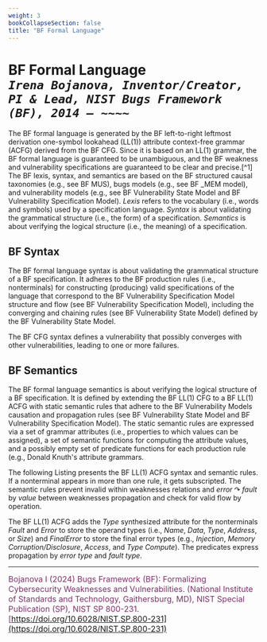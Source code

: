 ```yaml
---
weight: 3
bookCollapseSection: false
title: "BF Formal Language"
---
```


<!-- Google tag (gtag.js) -->
<script async src="https://www.googletagmanager.com/gtag/js?id=G-PJ364XPP9F"></script>
<script>
  window.dataLayer = window.dataLayer || [];
  function gtag(){dataLayer.push(arguments);}
  gtag('js', new Date());

  gtag('config', 'G-PJ364XPP9F');
</script>
# BF Formal Language <br/>_`Irena Bojanova, Inventor/Creator, PI & Lead, NIST Bugs Framework (BF), 2014 – ~~~~`_

The BF formal language is generated by the BF left-to-right leftmost derivation one-symbol lookahead (LL(1)) attribute context-free grammar (ACFG) derived from the BF CFG. Since it is based on an LL(1) grammar, the BF formal language is guaranteed to be unambiguous, and the BF weakness and vulnerability specifications are guaranteed to be clear and precise.[^1] The BF lexis, syntax, and semantics are based on the BF structured causal taxonomies (e.g., see BF MUS), bugs models (e.g., see BF _MEM model), and vulnerability models (e.g., see BF Vulnerability State Model and BF Vulnerability Specification Model). *Lexis* refers to the vocabulary (i.e., words and symbols) used by a specification language. *Syntax* is about validating the grammatical structure (i.e., the form) of a specification. *Semantics* is about verifying the logical structure (i.e., the meaning) of a specification.

## BF Syntax

The BF formal language syntax is about validating the grammatical structure of a BF specification. It adheres to the BF production rules (i.e., nonterminals) for constructing (producing) valid specifications of the language that correspond to the BF Vulnerability Specification Model structure and flow (see BF Vulnerability Specification Model), including the converging and chaining rules (see BF Vulnerability State Model) defined by the BF Vulnerability State Model.

The BF CFG syntax defines a vulnerability that possibly converges with other vulnerabilities, leading to one or more failures.

## BF Semantics

The BF formal language semantics is about verifying the logical structure of a BF specification. It is defined by extending the BF LL(1) CFG to a BF LL(1) ACFG with static semantic rules that adhere to the BF Vulnerability Models causation and propagation rules (see BF Vulnerability State Model and BF Vulnerability Specification Model). The static semantic rules are expressed via a set of grammar attributes (i.e., properties to which values can be assigned), a set of semantic functions for computing the attribute values, and a possibly empty set of predicate functions for each production rule (e.g., Donald Knuth's attribute grammars.

The following Listing  presents the BF LL(1) ACFG syntax and semantic rules. If a nonterminal appears in more than one rule, it gets subscripted. The semantic rules prevent invalid within weaknesses relations and *error* $\curvearrowright$ *fault* by *value* between weaknesses propagation and check for valid flow by operation.

The BF LL(1) ACFG adds the *Type* synthesized attribute for the nonterminals *Fault* and *Error* to store the operand types (i.e., *Name*, *Data*, *Type*, *Address*, or *Size*) and *FinalError* to store the final error types (e.g., *Injection*, *Memory Corruption/Disclosure*, *Access*, and *Type Compute*). The predicates express propagation by *error type* and *fault type*.

_____________________________________

<l style="font-size: 16px; color: #7D3368"> Bojanova I (2024) Bugs Framework (BF): Formalizing Cybersecurity Weaknesses and Vulnerabilities. (National Institute of Standards and Technology, Gaithersburg, MD), NIST Special Publication (SP), NIST SP 800-231. [https://doi.org/10.6028/NIST.SP.800-231](https://doi.org/10.6028/NIST.SP.800-231)</l>  <br/>